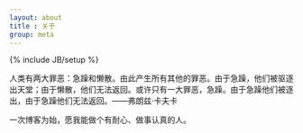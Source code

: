 ```yaml
---
layout: about
title : 关于
group: meta
---
```

{% include JB/setup %}

人类有两大罪恶：急躁和懒散。由此产生所有其他的罪恶。由于急躁，他们被驱逐出天堂；由于懒散，他们无法返回。或许只有一大罪恶，急躁。由于急躁他们被逐出，由于急躁他们无法返回。——弗朗兹·卡夫卡

一次博客为始，愿我能做个有耐心、做事认真的人。
